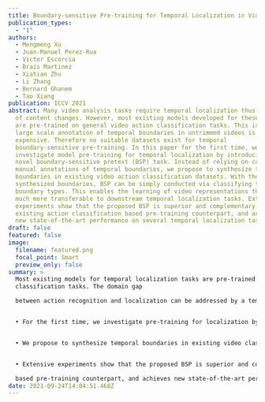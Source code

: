 ```yaml
---
title: Boundary-sensitive Pre-training for Temporal Localization in Videos
publication_types:
  - "1"
authors:
  - Mengmeng Xu
  - Juan-Manuel Perez-Rua
  - Victor Escorcia
  - Brais Martinez
  - Xiatian Zhu
  - Li Zhang
  - Bernard Ghanem
  - Tao Xiang
publication: ICCV 2021
abstract: Many video analysis tasks require temporal localization thus detection
  of content changes. However, most existing models developed for these tasks
  are pre-trained on general video action classification tasks. This is because
  large scale annotation of temporal boundaries in untrimmed videos is
  expensive. Therefore no suitable datasets exist for temporal
  boundary-sensitive pre-training. In this paper for the first time, we
  investigate model pre-training for temporal localization by introducing a
  novel boundary-sensitive pretext (BSP) task. Instead of relying on costly
  manual annotations of temporal boundaries, we propose to synthesize temporal
  boundaries in existing video action classification datasets. With the
  synthesized boundaries, BSP can be simply conducted via classifying the
  boundary types. This enables the learning of video representations that are
  much more transferable to downstream temporal localization tasks. Extensive
  experiments show that the proposed BSP is superior and complementary to the
  existing action classification based pre-training counterpart, and achieves
  new state-of-the-art performance on several temporal localization tasks.
draft: false
featured: false
image:
  filename: featured.png
  focal_point: Smart
  preview_only: false
summary: >
  Most existing models for temporal localization tasks are pre-trained on video
  classification tasks. The domain gap

  between action recognition and localization can be addressed by a temporal boundary datasets.


  • For the first time, we investigate pre-training for localization by introducing a novel boundary-sensitive pretext task.


  • We propose to synthesize temporal boundaries in existing video classification datasets to help localize action.


  • Extensive experiments show that the proposed BSP is superior and complementary to the existing action classification

  based pre-training counterpart, and achieves new state-of-the-art performance on several temporal localization tasks.
date: 2021-09-24T14:04:51.468Z
---
```

